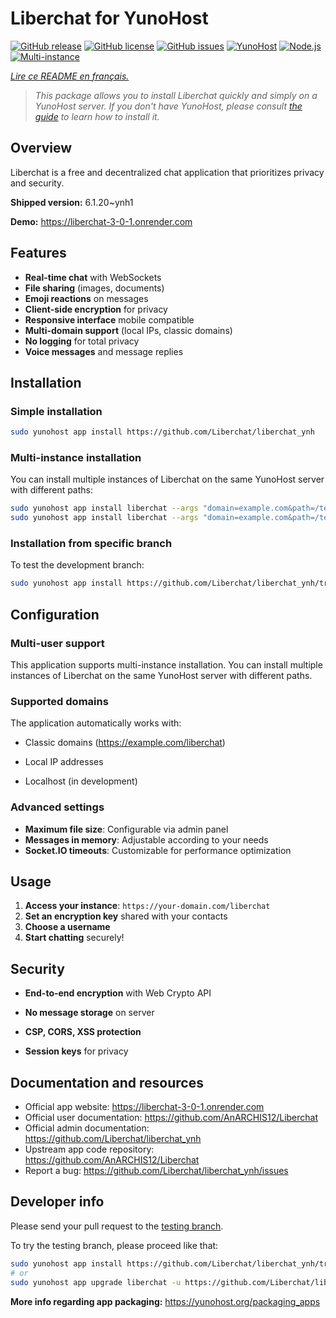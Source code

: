 # Liberchat for YunoHost

[![GitHub release](https://img.shields.io/github/v/release/Liberchat/liberchat_ynh?style=flat-square)](https://github.com/Liberchat/liberchat_ynh/releases)
[![GitHub license](https://img.shields.io/github/license/Liberchat/liberchat_ynh?style=flat-square)](https://github.com/Liberchat/liberchat_ynh/blob/main/LICENSE)
[![GitHub issues](https://img.shields.io/github/issues/Liberchat/liberchat_ynh?style=flat-square)](https://github.com/Liberchat/liberchat_ynh/issues)
[![YunoHost](https://img.shields.io/badge/YunoHost-11.2%2B-blue?style=flat-square)](https://yunohost.org)
[![Node.js](https://img.shields.io/badge/Node.js-18%2B-green?style=flat-square)](https://nodejs.org)
[![Multi-instance](https://img.shields.io/badge/Multi--instance-✓-success?style=flat-square)](https://github.com/Liberchat/liberchat_ynh)

*[Lire ce README en français.](./README.md)*

> *This package allows you to install Liberchat quickly and simply on a YunoHost server.*
> *If you don't have YunoHost, please consult [the guide](https://yunohost.org/install) to learn how to install it.*

## Overview

Liberchat is a free and decentralized chat application that prioritizes privacy and security.

**Shipped version:** 6.1.20~ynh1

**Demo:** https://liberchat-3-0-1.onrender.com

## Features

- **Real-time chat** with WebSockets
- **File sharing** (images, documents)
- **Emoji reactions** on messages
- **Client-side encryption** for privacy
- **Responsive interface** mobile compatible
- **Multi-domain support** (local IPs, classic domains)
- **No logging** for total privacy
- **Voice messages** and message replies

## Installation

### Simple installation

```bash
sudo yunohost app install https://github.com/Liberchat/liberchat_ynh
```

### Multi-instance installation

You can install multiple instances of Liberchat on the same YunoHost server with different paths:

```bash
sudo yunohost app install liberchat --args "domain=example.com&path=/team1"
sudo yunohost app install liberchat --args "domain=example.com&path=/team2"
```

### Installation from specific branch

To test the development branch:

```bash
sudo yunohost app install https://github.com/Liberchat/liberchat_ynh/tree/testing --debug
```

## Configuration

### Multi-user support

This application supports multi-instance installation. You can install multiple instances of Liberchat on the same YunoHost server with different paths.

### Supported domains

The application automatically works with:
- Classic domains (https://example.com/liberchat)

- Local IP addresses
- Localhost (in development)

### Advanced settings

- **Maximum file size**: Configurable via admin panel
- **Messages in memory**: Adjustable according to your needs
- **Socket.IO timeouts**: Customizable for performance optimization

## Usage

1. **Access your instance**: `https://your-domain.com/liberchat`
2. **Set an encryption key** shared with your contacts
3. **Choose a username**
4. **Start chatting** securely!

## Security

- **End-to-end encryption** with Web Crypto API
- **No message storage** on server
- **CSP, CORS, XSS protection**

- **Session keys** for privacy

## Documentation and resources

- Official app website: <https://liberchat-3-0-1.onrender.com>
- Official user documentation: <https://github.com/AnARCHIS12/Liberchat>
- Official admin documentation: <https://github.com/Liberchat/liberchat_ynh>
- Upstream app code repository: <https://github.com/AnARCHIS12/Liberchat>
- Report a bug: <https://github.com/Liberchat/liberchat_ynh/issues>

## Developer info

Please send your pull request to the [testing branch](https://github.com/Liberchat/liberchat_ynh/tree/testing).

To try the testing branch, please proceed like that:

```bash
sudo yunohost app install https://github.com/Liberchat/liberchat_ynh/tree/testing --debug
# or
sudo yunohost app upgrade liberchat -u https://github.com/Liberchat/liberchat_ynh/tree/testing --debug
```

**More info regarding app packaging:** <https://yunohost.org/packaging_apps>